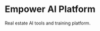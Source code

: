 # Empower AI Platform

Real estate AI tools and training platform.

<!-- Triggering redeploy for Moxi essential images -->